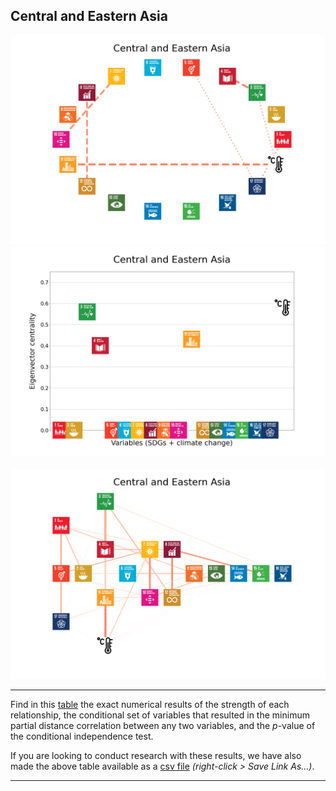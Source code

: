 ## Central and Eastern Asia

<img src="../Central and Eastern Asia/Central and Eastern Asia_circular_network_logos.png">
<img src="../Central and Eastern Asia/Central and Eastern Asia_eigenvector_centrality.png">
<br>
<br>
<img src="../Central and Eastern Asia/Central and Eastern Asia_multipartite_network_logos_cluster.png">

---

Find in this <a href="TLPH_website_tables_12-12.pdf" target="_blank">table</a> the exact numerical results of the strength of each relationship, the conditional set of variables that resulted in the minimum partial distance correlation between any two variables, and the _p_-value of the conditional independence test.

If you are looking to conduct research with these results, we have also made the above table available as a <a href="https://raw.githubusercontent.com/felix-laumann/SDG-networks/gh-pages/Results/csv/conditions_Central and Eastern Asia.csv.csv" target="_blank" download>csv file</a> _(right-click > Save Link As...)_. 

---
